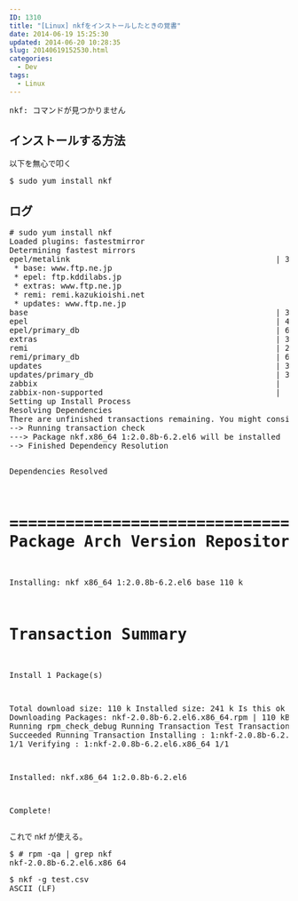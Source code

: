 ```yaml
---
ID: 1310
title: "[Linux] nkfをインストールしたときの覚書"
date: 2014-06-19 15:25:30
updated: 2014-06-20 10:28:35
slug: 20140619152530.html
categories:
  - Dev
tags:
  - Linux
---
```


<pre class="cmd">nkf: コマンドが見つかりません</pre>
<!--more-->
<h2>インストールする方法</h2>
以下を無心で叩く
<pre class="cmd">$ sudo yum install nkf</pre>

<h2>ログ</h2>
<pre class="cmd"># sudo yum install nkf
Loaded plugins: fastestmirror
Determining fastest mirrors
epel/metalink                                            | 3.7 kB     00:00
 * base: www.ftp.ne.jp
 * epel: ftp.kddilabs.jp
 * extras: www.ftp.ne.jp
 * remi: remi.kazukioishi.net
 * updates: www.ftp.ne.jp
base                                                     | 3.7 kB     00:00
epel                                                     | 4.4 kB     00:00
epel/primary_db                                          | 6.1 MB     00:00
extras                                                   | 3.4 kB     00:00
remi                                                     | 2.9 kB     00:00
remi/primary_db                                          | 689 kB     00:00
updates                                                  | 3.4 kB     00:00
updates/primary_db                                       | 3.1 MB     00:00
zabbix                                                   |  951 B     00:00
zabbix-non-supported                                     |  951 B     00:00
Setting up Install Process
Resolving Dependencies
There are unfinished transactions remaining. You might consider running yum-complete-transaction first to finish them.
--> Running transaction check
---> Package nkf.x86_64 1:2.0.8b-6.2.el6 will be installed
--> Finished Dependency Resolution

Dependencies Resolved

================================================================================
Package Arch Version Repository Size
================================================================================
Installing:
nkf x86_64 1:2.0.8b-6.2.el6 base 110 k

# Transaction Summary

Install 1 Package(s)

Total download size: 110 k
Installed size: 241 k
Is this ok [y/N]: y
Downloading Packages:
nkf-2.0.8b-6.2.el6.x86_64.rpm | 110 kB 00:00
Running rpm_check_debug
Running Transaction Test
Transaction Test Succeeded
Running Transaction
Installing : 1:nkf-2.0.8b-6.2.el6.x86_64 1/1
Verifying : 1:nkf-2.0.8b-6.2.el6.x86_64 1/1

Installed:
nkf.x86_64 1:2.0.8b-6.2.el6

Complete!</pre>

これで nkf が使える。

<pre class="cmd">$ # rpm -qa | grep nkf
nkf-2.0.8b-6.2.el6.x86_64</pre>

<pre class="cmd">$ nkf -g test.csv
ASCII (LF)</pre>
